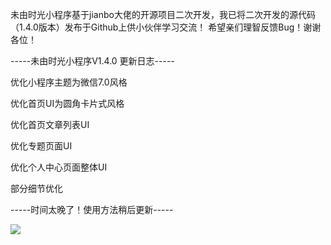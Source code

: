 未由时光小程序基于jianbo大佬的开源项目二次开发，我已将二次开发的源代码（1.4.0版本）发布于Github上供小伙伴学习交流！
希望亲们理智反馈Bug！谢谢各位！

-----未由时光小程序V1.4.0 更新日志-----

优化小程序主题为微信7.0风格

优化首页UI为圆角卡片式风格

优化首页文章列表UI

优化专题页面UI

优化个人中心页面整体UI

部分细节优化

-----时间太晚了！使用方法稍后更新-----

<img src="https://cdn.weyooz.cn/wp-content/uploads/xcx142.png" />
